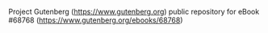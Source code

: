 Project Gutenberg (https://www.gutenberg.org) public repository for
eBook #68768 (https://www.gutenberg.org/ebooks/68768)
